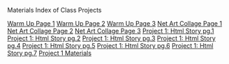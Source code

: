 <!doctype html>
<html lang="en">
    <head>
        <meta charset="UTF-8" />
        <title>Project 2: Net Art Collage Page 1</title>
        <link rel="stylesheet" href="styles.css" />
        <script src="script.js"></script>
    </head>
    <body>
        <p>Materials Index of Class Projects</p>
        <a href="Page%201%20of%20Warm%20Up.html">Warm Up Page 1</a>
        <a href="Page%202%20of%20Warm%20Up.html">Warm Up Page 2</a>
        <a href="Page%203%20of%20Warm%20up.html">Warm Up Page 3</a>
        <a href="Page 1 of Net_Art_Collage .html">Net Art Collage Page 1</a>
        <a href="Page 2 of Net_Art_Collage.html">Net Art Collage Page 2</a>
        <a href="Page 3 od Net_Art_Collage.html">Net Art Collage Page 3</a>
        <a href="Html_Story_Page_1.html">Project 1: Html Story pg.1</a>
        <a href="Html_Story_Page_2.html">Project 1: Html Story pg.2</a>
        <a href="Html_Story_Page_3.html">Project 1: Html Story pg.3</a>
        <a href="Html_Story_Page_4.html">Project 1: Html Story pg.4</a>
        <a href="Html_Story_Page_5.html">Project 1: Html Story pg.5</a>
        <a href="Html_Story_Page_6.html">Project 1: Html Story pg.6</a>
        <a href="Html_Story_Page_7.html">Project 1: Html Story pg.7</a>
        <a href="CitedSourcesIndexofHTMLStory.html">Project 1 Materials</a>
        <a href=""></a>
    </body>
</html>
